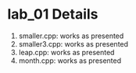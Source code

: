# lab_01 Details
1. smaller.cpp: works as presented
2. smaller3.cpp: works as presented
3. leap.cpp: works as presented
4. month.cpp: works as presented


	
